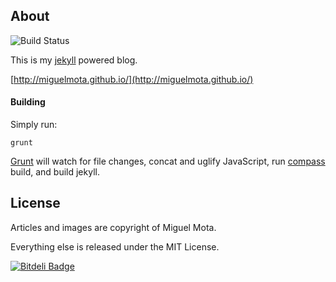## About

![Build Status](https://api.travis-ci.org/miguelmota/miguelmota.github.com.png)

This is my [jekyll](https://github.com/mojombo/jekyll/) powered blog.

[http://miguelmota.github.io/](http://miguelmota.github.io/)

#### Building

Simply run:

```
grunt
```

[Grunt](https://github.com/gruntjs/grunt) will watch for file changes, concat and uglify JavaScript, run [compass](http://compass-style.org/) build, and build jekyll.

## License

Articles and images are copyright of Miguel Mota.

Everything else is released under the MIT License.


[![Bitdeli Badge](https://d2weczhvl823v0.cloudfront.net/miguelmota/miguelmota.github.com/trend.png)](https://bitdeli.com/free "Bitdeli Badge")

